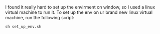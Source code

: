 I found it really hard to set up the envirment on window, so I used a linux 
virtual machine to run it.
To set up the env on ur brand new linux virtual machine, run the following 
script:
```
sh set_up_env.sh
```